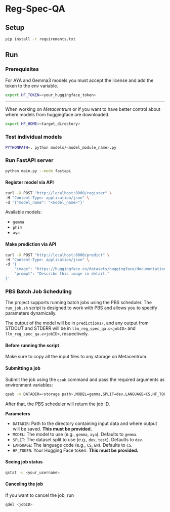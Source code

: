 # Reg-Spec-QA

## Setup

```bash
pip install -r requirements.txt
```

## Run

### Prerequisites
For AYA and Gemma3 models you must accept the license and add the token to the env variable.

```bash
export HF_TOKEN=<your_huggingface_token>
```
***
When working on *Metacentrum* or if you want to have better control about where models from huggingface are downloaded.

```bash
export HF_HOME=<target_directory>
```

### Test individual models

```bash
PYTHONPATH=. python models/<model_module_name>.py
```

### Run FastAPI server

```bash
python main.py --mode fastapi
```

#### Register model via API

```bash
curl -X POST "http://localhost:8000/register" \
-H "Content-Type: application/json" \
-d '{"model_name": "<model_name>"}'
```
Available models:
- `gemma`
- `phi4`
- `aya`

#### Make prediction via API

```bash
curl -X POST "http://localhost:8000/predict" \
-H "Content-Type: application/json" \
-d '{
    "image": "https://huggingface.co/datasets/huggingface/documentation-images/resolve/main/bee.jpg",
    "prompt": "Describe this image in detail."
}'
```

### PBS Batch Job Scheduling
The project supports running batch jobs using the PBS scheduler. The `run_job.sh` script is designed to work with PBS and allows you to specify parameters dynamically.

The output of the model will be in `predictions/`, and any output from STDOUT and STDERR will be in `llm_reg_spec_qa.o<jobID>` and `llm_reg_spec_qa.e<jobID>`, respectively.

#### Before running the script
Make sure to copy all the input files to any storage on Metacentrum.

#### Submitting a job
Submit the job using the `qsub` command and pass the required arguments as environment variables:

```bash
qsub -v DATADIR=<storage path>,MODEL=gemma,SPLIT=dev,LANGUAGE=CS,HF_TOKEN=<your_huggingface_token> run_job.sh
```
After that, the PBS scheduler will return the job ID.

**Parameters**
- `DATADIR`: Path to the directory containing input data and where output will be saved. **This must be provided.**
- `MODEL`: The model to use (e.g., `gemma`, `aya`). Defaults to `gemma`.
- `SPLIT`: The dataset split to use (e.g., `dev`, `test`). Defaults to `dev`.
- `LANGUAGE`: The language code (e.g., `CS`, `EN`). Defaults to `CS`.
- `HF_TOKEN`: Your Hugging Face token. **This must be provided.**

#### Seeing job status
```bash
qstat -u <your_username>
```

#### Canceling the job
If you want to cancel the job, run
```bash
qdel <jobID>
```







